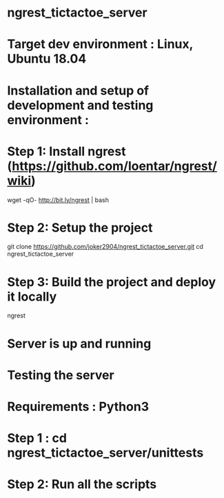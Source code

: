 # ngrest_tictactoe_server
# Target dev environment : Linux, Ubuntu 18.04
# Installation and setup of development and testing environment :

# Step 1: Install ngrest (https://github.com/loentar/ngrest/wiki)
wget -qO- http://bit.ly/ngrest | bash

# Step 2: Setup the project
git clone https://github.com/joker2904/ngrest_tictactoe_server.git
cd ngrest_tictactoe_server

# Step 3: Build the project and deploy it locally
ngrest

# Server is up and running

# Testing the server
# Requirements : Python3

# Step 1 : cd ngrest_tictactoe_server/unittests
# Step 2: Run all the scripts
